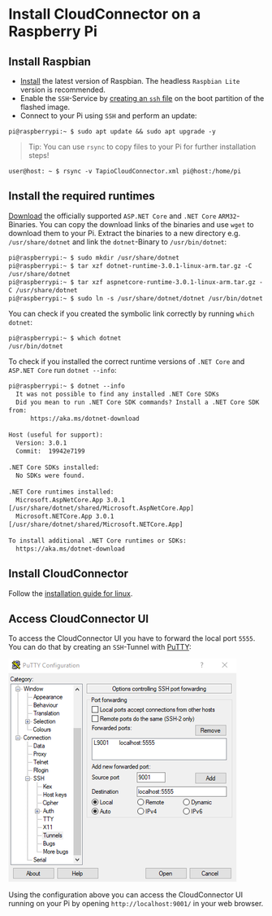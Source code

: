 # Install CloudConnector on a Raspberry Pi

## Install Raspbian

- [Install](https://www.raspberrypi.org/documentation/installation/installing-images/README.md) the latest version of Raspbian. The headless `Raspbian Lite` version is recommended.
- Enable the `SSH`-Service by [creating an `ssh` file](https://www.raspberrypi.org/documentation/remote-access/ssh/) on the boot partition of the flashed image.
- Connect to your Pi using `SSH` and perform an update:

```shell
pi@raspberrypi:~ $ sudo apt update && sudo apt upgrade -y
```

> Tip: You can use `rsync` to copy files to your Pi for further installation steps!

```shell
user@host: ~ $ rsync -v TapioCloudConnector.xml pi@host:/home/pi
```

## Install the required runtimes

[Download](https://dotnet.microsoft.com/download/dotnet-core) the officially supported `ASP.NET Core` and `.NET Core` `ARM32`-Binaries. You can copy the download links of the binaries and use `wget` to download them to your Pi. Extract the binaries to a new directory e.g. `/usr/share/dotnet` and link the `dotnet`-Binary to `/usr/bin/dotnet`:

```shell
pi@raspberrypi:~ $ sudo mkdir /usr/share/dotnet
pi@raspberrypi:~ $ tar xzf dotnet-runtime-3.0.1-linux-arm.tar.gz -C /usr/share/dotnet
pi@raspberrypi:~ $ tar xzf aspnetcore-runtime-3.0.1-linux-arm.tar.gz -C /usr/share/dotnet
pi@raspberrypi:~ $ sudo ln -s /usr/share/dotnet/dotnet /usr/bin/dotnet
```

You can check if you created the symbolic link correctly by running `which dotnet`:

```shell
pi@raspberrypi:~ $ which dotnet
/usr/bin/dotnet
```

To check if you installed the correct runtime versions of  `.NET Core` and `ASP.NET Core` run `dotnet --info`:

```shell
pi@raspberrypi:~ $ dotnet --info
  It was not possible to find any installed .NET Core SDKs
  Did you mean to run .NET Core SDK commands? Install a .NET Core SDK from:
      https://aka.ms/dotnet-download

Host (useful for support):
  Version: 3.0.1
  Commit:  19942e7199

.NET Core SDKs installed:
  No SDKs were found.

.NET Core runtimes installed:
  Microsoft.AspNetCore.App 3.0.1 [/usr/share/dotnet/shared/Microsoft.AspNetCore.App]
  Microsoft.NETCore.App 3.0.1 [/usr/share/dotnet/shared/Microsoft.NETCore.App]

To install additional .NET Core runtimes or SDKs:
  https://aka.ms/dotnet-download
```

## Install CloudConnector

Follow the [installation guide for linux](./#installation-guide-for-linux).

## Access CloudConnector UI

To access the CloudConnector UI you have to forward the local port `5555`. You can do that by creating an `SSH`-Tunnel with [PuTTY](https://www.putty.org/):

![Putty SSH Tunnel](../../../static/img/docs/putty-ssh-tunnel-config.png)

Using the configuration above you can access the CloudConnector UI running on your Pi by opening `http://localhost:9001/` in your web browser.
